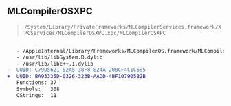 ## MLCompilerOSXPC

> `/System/Library/PrivateFrameworks/MLCompilerServices.framework/XPCServices/MLCompilerOSXPC.xpc/MLCompilerOSXPC`

```diff

   - /AppleInternal/Library/Frameworks/MLCompilerOS.framework/MLCompilerOS
   - /usr/lib/libSystem.B.dylib
   - /usr/lib/libc++.1.dylib
-  UUID: C79D5621-52A5-38F8-824A-208CF4C1C685
+  UUID: BA93335D-0326-323B-AADD-4BF107905B2B
   Functions: 37
   Symbols:   308
   CStrings:  11

```
